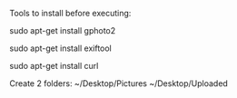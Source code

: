 Tools to install before executing:

sudo apt-get install gphoto2

sudo apt-get install exiftool

sudo apt-get install curl

Create 2 folders:
 ~/Desktop/Pictures
 ~/Desktop/Uploaded